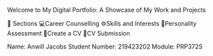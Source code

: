Welcome to My Digital Portfolio: A Showcase of My Work and Projects

📂 Sections
💻Career Counselling
⚙️Skills and Interests
🧠Personality Assessment
📝Create a CV
📃CV Submission

Name: Anwill Jacobs
Student Number: 219423202
Module: PRP372S
